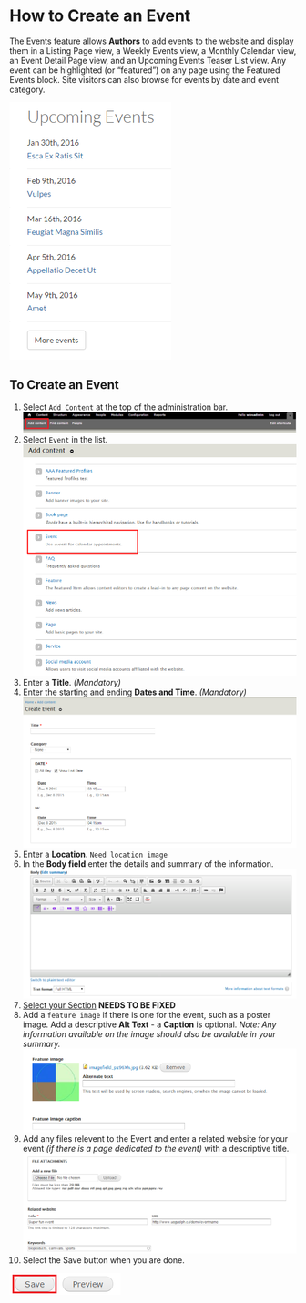# How to Create an Event
The Events feature allows **Authors** to add events to the website and display them in a Listing Page view, a Weekly Events view, a Monthly Calendar view, an Event Detail Page view, and an Upcoming Events Teaser List view. Any event can be highlighted (or “featured”) on any page using the Featured Events block. Site visitors can also browse for events by date and event category.

![Example of an Event Display](../images/evex.png)

## To Create an Event
1. Select `Add Content` at the top of the administration bar.
![Add Content Highlighted](../images/ambac.png)
2. Select `Event` in the list.
![Add Event Highlighted](../images/addconev.png)
3. Enter a **Title**. *(Mandatory)*
4. Enter the starting and ending **Dates and Time**. *(Mandatory)*
![An example of Event Title and Time](../images/eventtitletime.png)
5. Enter a **Location**.
`Need location image`
6. In the **Body field** enter the details and summary of the information.
![An example of the body field](../images/eventbody.png)
7. [Select your Section](../taxonomies.md#Sections) **NEEDS TO BE FIXED**
8. Add a `feature image` if there is one for the event, such as a poster image.  Add a descriptive **Alt Text** - a **Caption** is optional. *Note: Any information available on the image should also be available in your summary.*
![An example of the body field](../images/eventfeatalt.png)
9. Add any files relevent to the Event and enter a related website for your event *(if there is a page dedicated to the event)* with a descriptive title.
![An example of the body field](../images/eventfilereltag.png)
10. Select the Save button when you are done.

![Image of Save Button](../images/save.png)
